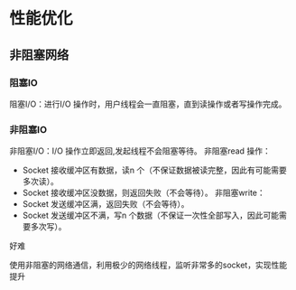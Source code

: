 # 性能优化

## 非阻塞网络

### 阻塞IO

阻塞I/O：进行I/O 操作时，用户线程会一直阻塞，直到读操作或者写操作完成。

### 非阻塞IO

非阻塞I/O：I/O 操作立即返回,发起线程不会阻塞等待。
非阻塞read 操作：
- Socket 接收缓冲区有数据，读n 个（不保证数据被读完整，因此有可能需要多次读）。
- Socket 接收缓冲区没数据，则返回失败（不会等待）。
非阻塞write：
- Socket 发送缓冲区满，返回失败（不会等待）。
- Socket 发送缓冲区不满，写n 个数据（不保证一次性全部写入，因此可能需要多次写）。

好难

使用非阻塞的网络通信，利用极少的网络线程，监听非常多的socket，实现性能提升